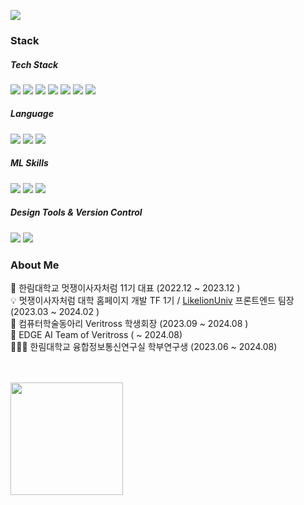 <img src="https://readme-typing-svg.herokuapp.com?font=Oleo+Script&color=B2CABF&size=35&center=true&vCenter=true&width=404&height=53&lines=%E3%80%80%E3%80%80Hello+HwaYoung's+Github+%E3%80%80%E3%80%80"><br/>

<h3> Stack  </h3>
<div> 
 <h5>Tech Stack</h5>
  <img src="https://img.shields.io/badge/SASS-hotpink.svg?style=flat-square&logo=SASS&logoColor=white">
  <img src="https://img.shields.io/badge/javascript-F7DF1E?style=flat-square&logo=javascript&logoColor=black">
  <img src="https://img.shields.io/badge/typescript-3178C6?style=flat-square&logo=typescript&logoColor=black">
  <img src="https://img.shields.io/badge/react-61DAFB?style=flat-square&logo=react&logoColor=black">
  <img src="https://img.shields.io/badge/django-092E20?style=flat-square&logo=django&logoColor=white">
  <img src="https://img.shields.io/badge/spring-6DB33F?style=flat-square&logo=spring&logoColor=white">
  <img src="https://img.shields.io/badge/mysql-4479A1?style=flat-square&logo=mysql&logoColor=white">

  <br>
  <h5>Language</h5>
  <img src="https://img.shields.io/badge/c-A8B9CC?style=flat-square&logo=c%2B%2B&logoColor=white">
  <img src="https://img.shields.io/badge/python-3776AB?style=flat-square&logo=python&logoColor=white">
   <img src="https://img.shields.io/badge/java-%23ED8B00?style=flat-square&logo=java&logoColor=black">
  <br>
  <h5>ML Skills </h5>
  <img src="https://img.shields.io/badge/tensorflow-FF6F00?style=flat-square&logo=tensorflow%2B%2B&logoColor=white">
  <img src="https://img.shields.io/badge/opencv-5C3EE8?style=flat-square&logo=opencv&logoColor=white">
   <img src="https://img.shields.io/badge/pytorch-EE4C2C?style=flat-square&logo=pytorch&logoColor=black">
  <br>
  <h5>Design Tools & Version Control</h5>
    <img src="https://img.shields.io/badge/figma-%23F24E1E.svg?style=flat-square&logo=figma&logoColor=white">
  <img src="https://img.shields.io/badge/github-181717?style=flat-square&logo=github&logoColor=white">

  <br>
  
</div>
<h3> About Me  </h3>

🦁 한림대학교 멋쟁이사자처럼 11기 대표 (2022.12 ~ 2023.12 )<br>
💡 멋쟁이사자처럼 대학 홈페이지 개발 TF 1기 / <a href="https://likelion.university/">LikelionUniv</a> 프론트엔드 팀장 (2023.03 ~ 2024.02 )<br>
🦅 컴퓨터학술동아리 Veritross 학생회장 (2023.09 ~ 2024.08 )<br>
🦅 EDGE AI Team of Veritross ( ~  2024.08)<br>
👩🏻‍🔬 한림대학교 융합정보통신연구실 학부연구생  (2023.06 ~ 2024.08)<br><br><br>

<img src="https://render.gitanimals.org/farms/sanchaehwa" height="180" />
